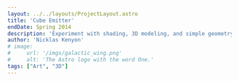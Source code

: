 ```yaml
---
layout: ../../layouts/ProjectLayout.astro
title: 'Cube Emitter'
endDate: Spring 2014
description: 'Experiment with shading, 3D modeling, and simple geometry'
author: 'Nicklas Kenyon'
# image:
#     url: '/imgs/galactic_wing.png' 
#     alt: 'The Astro logo with the word One.'
tags: ["Art", "3D"]
---
```


